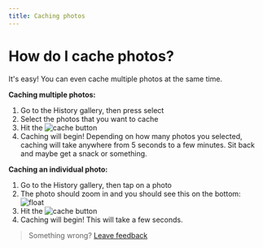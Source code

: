 ```yaml
---
title: Caching photos
---
```


# How do I cache photos?

It's easy! You can even cache multiple photos at the same time.

**Caching multiple photos:**

1. Go to the History gallery, then press select
2. Select the photos that you want to cache
3. Hit the ![cache] button
4. Caching will begin! Depending on how many photos you selected, caching will take anywhere from 5 seconds to a few minutes. Sit back and maybe get a snack or something.

**Caching an individual photo:**

1. Go to the History gallery, then tap on a photo
2. The photo should zoom in and you should see this on the bottom:
![float]
3. Hit the ![cache] button
4. Caching will begin! This will take a few seconds.

> Something wrong? [Leave feedback](https://forms.gle/agdyoB9PFfnv8cU1A/)


[cache]: https://raw.githubusercontent.com/zjohnzheng/FindHelp/master/images/indCache.jpg
[float]: https://raw.githubusercontent.com/zjohnzheng/FindHelp/master/images/individualImageFloat.jpg
